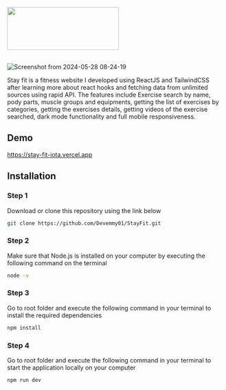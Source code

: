 <div>
  <img src="https://github.com/Devemmy01/StayFit/assets/87545460/adccf46f-9377-4d24-9ed1-11c5bd044795" banner="logo" style="width: 260px; height: 100px;">
</div><br>

![Screenshot from 2024-05-28 08-24-19](https://github.com/Devemmy01/StayFit/assets/87545460/19cbad2e-0b89-4f27-937f-9750c314a73e)

Stay fit is a fitness website I developed using ReactJS and TailwindCSS after learning more about react hooks and fetching data from unlimited sources using rapid API. The features include Exercise search by name, pody parts, muscle groups and equipments, getting the list of exercises by categories, getting the exercises details, getting videos of the exercise searched, dark mode functionality and full mobile responsiveness.

## Demo

https://stay-fit-iota.vercel.app

## Installation

### Step 1

Download or clone this repository using the link below
```bash
git clone https://github.com/Devemmy01/StayFit.git
```

### Step 2

Make sure that Node.js is installed on your computer by executing the following command on the terminal
```bash
node -v
```

### Step 3

Go to root folder and execute the following command in your terminal to install the required dependencies
```bash
npm install
```

### Step 4

Go to root folder and execute the following command in your terminal to start the application locally on your computer
```bash
npm run dev
```
